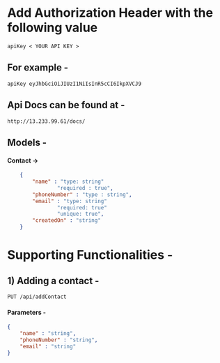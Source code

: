 # Add Authorization Header with the following value
    apiKey < YOUR API KEY >

## For example -
    apiKey eyJhbGciOiJIUzI1NiIsInR5cCI6IkpXVCJ9

## Api Docs can be found at -
    http://13.233.99.61/docs/



## Models - 
#### Contact -> 
```json
    {
        "name" : "type: string"
                "required : true",
        "phoneNumber" : "type : string",
        "email" : "type: string"
                "required: true"
                "unique: true",
        "createdOn" : "string"
    }

```

# Supporting Functionalities - 

## 1) Adding a contact - 
```http
PUT /api/addContact
```
#### Parameters -
```json
{
    "name" : "string",
    "phoneNumber" : "string",
    "email" : "string"
}
```
